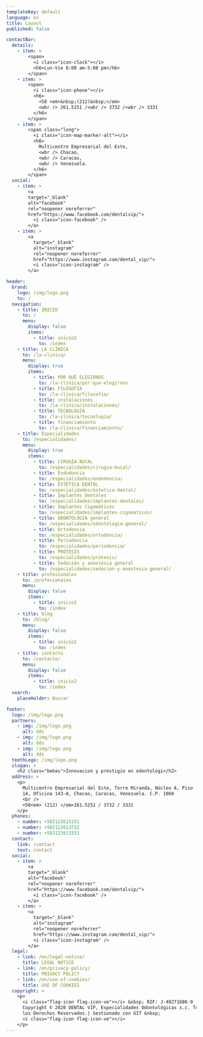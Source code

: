 ```yaml
---
templateKey: default
language: es
title: Layout
published: false

contactBar:
  details:
    - item: > 
        <span>
          <i class="icon-clock"></i>
          <h6>Lun-Vie 8:00 am-5:00 pm</h6>
        </span>
    - item: > 
        <span>
          <i class="icon-phone"></i>
          <h6>
            +58 <em>&nbsp;(212)&nbsp;</em>
            <wbr /> 261.5251 /<wbr /> 3732 /<wbr /> 3331
          </h6>
        </span>
    - item: > 
        <span class="long">
          <i class="icon-map-marker-alt"></i>
          <h6>
            Multicentro Empresarial del Este,
            <wbr /> Chacao,
            <wbr /> Caracas,
            <wbr /> Venezuela.
          </h6>
        </span>
  social:
    - item: >
        <a
        target="_blank"
        alt="facebook"
        rel="noopener noreferrer"
        href="https://www.facebook.com/dentalvip/">
          <i class="icon-facebook" />
        </a>
    - item: >
        <a
          target="_blank"
          alt="instagram"
          rel="noopener noreferrer"
          href="https://www.instagram.com/dental_vip/">
          <i class="icon-instagram" />
        </a>

header:
  brand:
    logo: /img/logo.png
    to: /
  navigation:
    - title: INICIO
      to: /
      menu:
        display: false
        items:
          - title: inicio2
            to: /index
    - title: LA CLÍNICA
      to: /la-clinica/
      menu:
        display: true
        items:
          - title: POR QUÉ ELEGIRNOS
            to: /la-clinica/por-que-elegirnos
          - title: FILOSOFÍA
            to: /la-clinica/filosofia/
          - title: instalaciones
            to: /la-clinica/instalaciones/
          - title: TECNOLOGÍA
            to: /la-clinica/tecnologia/
          - title: financiamiento
            to: /la-clinica/financiamiento/
    - title: Especialidades
      to: /especialidades/
      menu:
        display: true
        items:
          - title: CIRUGÍA BUCAL
            to: /especialidades/cirugia-bucal/
          - title: Endodoncia
            to: /especialidades/endodoncia/
          - title: ESTÉTICA DENTAL
            to: /especialidades/estetica-dental/
          - title: Implantes Dentales
            to: /especialidades/implantes-dentales/
          - title: Implantes Cigomáticos
            to: /especialidades/implantes-cigomaticos/
          - title: ODONTOLOGÍA general
            to: /especialidades/odontologia-general/
          - title: Ortodoncia
            to: /especialidades/ortodoncia/
          - title: Periodoncia
            to: /especialidades/periodoncia/
          - title: PRÓTESIS
            to: /especialidades/protesis/
          - title: Sedación y anestesia general
            to: /especialidades/sedacion-y-anestesia-general/
    - title: profesionales
      to: /profesionales
      menu:
        display: false
        items:
          - title: inicio2
            to: /index
    - title: blog
      to: /blog/
      menu:
        display: false
        items:
          - title: inicio2
            to: /index
    - title: contacto
      to: /contacto/
      menu:
        display: false
        items:
          - title: inicio2
            to: /index
  search:
    placeHolder: Buscar

footer:
  logo: /img/logo.png
  partners:
    - img: /img/logo.png
      alt: dds
    - img: /img/logo.png
      alt: dds
    - img: /img/logo.png
      alt: dds
  teethLogo: /img/logo.png
  slogan: >
    <h2 class="bebas">Innovacion y prestigio en odontologi</h2>
  address: >
    <p>
      Multicentro Empresarial del Este, Torre Miranda, Núcleo A, Piso
      14, Oficina 143-A, Chacao, Caracas, Venezuela. C.P. 1060
      <br />
      +58<em> (212) </em>261.5251 / 3732 / 3331
    </p>
  phones:
    - number: +582122615251
    - number: +582122613732
    - number: +582122613331
  contact:
    link: /contact
    text: contact
  social:
    - item: >
        <a
        target="_blank"
        alt="facebook"
        rel="noopener noreferrer"
        href="https://www.facebook.com/dentalvip/">
          <i class="icon-facebook" />
        </a>
    - item: >
        <a
          target="_blank"
          alt="instagram"
          rel="noopener noreferrer"
          href="https://www.instagram.com/dental_vip/">
          <i class="icon-instagram" />
        </a>
  legal:
    - link: /en/legal-notice/
      title: LEGAL NOTICE
    - link: /en/privacy-policy/
      title: PRIVACY POLICY
    - link: /en/use-of-cookies/
      title: USE OF COOKIES
  copyright: >
    <p>
      <i class="flag-icon flag-icon-ve"></i> &nbsp; RIF: J-40271686-9 |
      Copyright © 2020 DENTAL VIP, Especialidades Odontológicas s.c. Todos
      los Derechos Reservados.| Gestionado con GIT &nbsp;
      <i class="flag-icon flag-icon-ve"></i>
    </p>
---
```

